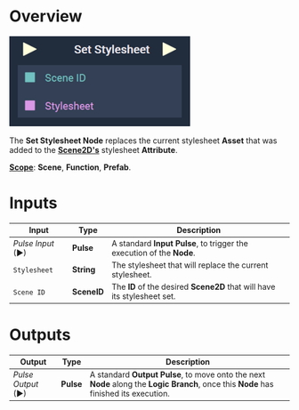 # Overview

![The Set Stylesheet Node.](../../../.gitbook/assets/setstylesheet2.png)

The **Set Stylesheet Node** replaces the current stylesheet **Asset** that was added to the [**Scene2D's**](../../../objects-and-types/project-objects/scene2d.md) stylesheet **Attribute**.

[**Scope**](../../overview.md#scopes): **Scene**, **Function**, **Prefab**.

# Inputs

|Input|Type|Description|
|---|---|---|
|*Pulse Input* (►)|**Pulse**|A standard **Input Pulse**, to trigger the execution of the **Node**.|
|`Stylesheet`|**String**|The stylesheet that will replace the current stylesheet.|
|`Scene ID`|**SceneID**|The **ID** of the desired **Scene2D** that will have its stylesheet set.|

# Outputs

|Output|Type|Description|
|---|---|---|
|*Pulse Output* (►)|**Pulse**|A standard **Output Pulse**, to move onto the next **Node** along the **Logic Branch**, once this **Node** has finished its execution.|



